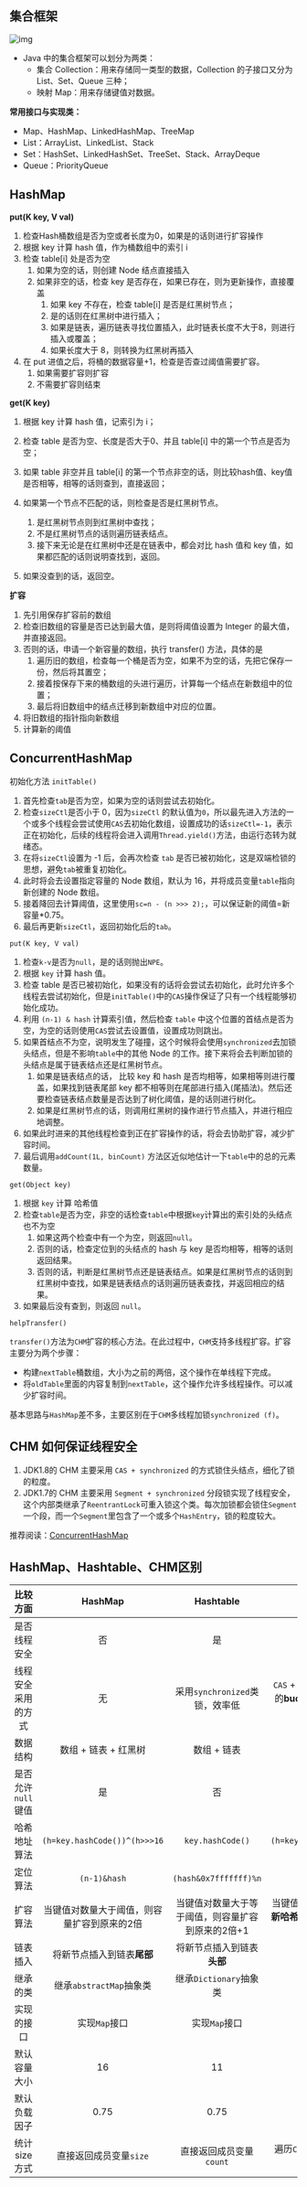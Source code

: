 ## 集合框架

![img](https://www.runoob.com/wp-content/uploads/2014/01/2243690-9cd9c896e0d512ed.gif)

- Java 中的集合框架可以划分为两类：
  - 集合 Collection：用来存储同一类型的数据，Collection 的子接口又分为 List、Set、Queue 三种；
  - 映射 Map：用来存储键值对数据。

**常用接口与实现类：**

- Map、HashMap、LinkedHashMap、TreeMap
- List：ArrayList、LinkedList、Stack
- Set：HashSet、LinkedHashSet、TreeSet、Stack、ArrayDeque
- Queue：PriorityQueue

## HashMap

**put(K key, V val)**

1. 检查Hash桶数组是否为空或者长度为0，如果是的话则进行扩容操作
2. 根据 key 计算 hash 值，作为桶数组中的索引 i
3. 检查 table[i] 处是否为空
   1. 如果为空的话，则创建 Node 结点直接插入
   2. 如果非空的话，检查 key 是否存在，如果已存在，则为更新操作，直接覆盖
      1. 如果 key 不存在，检查 table[i] 是否是红黑树节点；
      2. 是的话则在红黑树中进行插入；
      3. 如果是链表，遍历链表寻找位置插入，此时链表长度不大于8，则进行插入或覆盖；
      4. 如果长度大于 8，则转换为红黑树再插入
4. 在 put 进值之后，将桶的数据容量+1，检查是否查过阈值需要扩容。
   1. 如果需要扩容则扩容
   2. 不需要扩容则结束

**get(K key)**

1. 根据 key 计算 hash 值，记索引为 i；
2. 检查 table 是否为空、长度是否大于0、并且 table[i] 中的第一个节点是否为空；
3. 如果 table 非空并且 table[i] 的第一个节点非空的话，则比较hash值、key值是否相等，相等的话则查到，直接返回；

4. 如果第一个节点不匹配的话，则检查是否是红黑树节点。
      1. 是红黑树节点则到红黑树中查找；
      2. 不是红黑树节点的话则遍历链表结点。
      3. 接下来无论是在红黑树中还是在链表中，都会对比 hash 值和 key 值，如果都匹配的话则说明查找到，返回。

5. 如果没查到的话，返回空。

**扩容**

1. 先引用保存扩容前的数组
2. 检查旧数组的容量是否已达到最大值，是则将阈值设置为 Integer 的最大值，并直接返回。
3. 否则的话，申请一个新容量的数组，执行 transfer() 方法，具体的是
   1. 遍历旧的数组，检查每一个桶是否为空，如果不为空的话，先把它保存一份，然后将其置空；
   2. 接着按保存下来的桶数组的头进行遍历，计算每一个结点在新数组中的位置；
   3. 最后将旧数组中的结点迁移到新数组中对应的位置。
4. 将旧数组的指针指向新数组
5. 计算新的阈值

## ConcurrentHashMap

初始化方法 `initTable()`

1. 首先检查`tab`是否为空，如果为空的话则尝试去初始化。
2. 检查`sizeCtl`是否小于 0，因为`sizeCtl` 的默认值为`0`，所以最先进入方法的一个或多个线程会尝试使用`CAS`去初始化数组，设置成功的话`sizeCtl=-1`，表示正在初始化，后续的线程将会进入调用`Thread.yield()`方法，由运行态转为就绪态。
3. 在将`sizeCtl`设置为 -1 后，会再次检查 `tab` 是否已被初始化，这是双端检锁的思想，避免`tab`被重复初始化。
4. 此时将会去设置指定容量的 Node 数组，默认为 16，并将成员变量`table`指向新创建的 Node 数组。
5. 接着降回去计算阈值，这里使用`sc=n - (n >>> 2);`，可以保证新的阈值=新容量*0.75。
6. 最后再更新`sizeCtl`，返回初始化后的`tab`。

`put(K key, V val)`

1. 检查`k-v`是否为`null`，是的话则抛出`NPE`。
2. 根据 `key` 计算 hash 值。
3. 检查 table 是否已被初始化，如果没有的话将会尝试去初始化，此时允许多个线程去尝试初始化，但是`initTable()`中的`CAS`操作保证了只有一个线程能够初始化成功。
4. 利用 `(n-1) & hash` 计算索引值，然后检查 `table` 中这个位置的首结点是否为空，为空的话则使用`CAS`尝试去设置值，设置成功则跳出。
5. 如果首结点不为空，说明发生了碰撞，这个时候将会使用`synchronized`去加锁头结点，但是不影响`table`中的其他 Node 的工作。接下来将会去判断加锁的头结点是属于链表结点还是红黑树节点。
   1. 如果是链表结点的话， 比较 key 和 hash 是否均相等，如果相等则进行覆盖，如果找到链表尾部 key 都不相等则在尾部进行插入(尾插法)。然后还要检查链表结点数量是否达到了树化阈值，是的话则进行树化。
   2. 如果是红黑树节点的话，则调用红黑树的操作进行节点插入，并进行相应地调整。
6. 如果此时进来的其他线程检查到正在扩容操作的话，将会去协助扩容，减少扩容时间。
7. 最后调用`addCount(1L, binCount)` 方法区近似地估计一下`table`中的总的元素数量。

`get(Object key)`

1. 根据 `key` 计算 哈希值
2. 检查`table`是否为空，非空的话检查`table`中根据`key`计算出的索引处的头结点也不为空
   1. 如果这两个检查中有一个为空，则返回`null`。
   2. 否则的话，检查定位到的头结点的 hash 与 key 是否均相等，相等的话则返回结果。
   3. 否则的话，判断是红黑树节点还是链表结点。如果是红黑树节点的话则到红黑树中查找，如果是链表结点的话则遍历链表查找，并返回相应的结果。
3. 如果最后没有查到，则返回 `null`。

`helpTransfer()`

`transfer()`方法为`CHM`扩容的核心方法。在此过程中，`CHM`支持多线程扩容。扩容主要分为两个步骤：

- 构建`nextTable`桶数组，大小为之前的两倍，这个操作在单线程下完成。
- 将`oldTable`里面的内容复制到`nextTable`，这个操作允许多线程操作。可以减少扩容时间。

基本思路与`HashMap`差不多，主要区别在于`CHM`多线程加锁`synchronized (f)`。

## CHM 如何保证线程安全

1. JDK1.8的 CHM 主要采用 `CAS + synchronized` 的方式锁住头结点，细化了锁的粒度。
2. JDK1.7的 CHM 主要采用 `Segment + synchronized` 分段锁实现了线程安全，这个内部类继承了`ReentrantLock`可重入锁这个类。每次加锁都会锁住`Segment`一个段，而一个`Segment`里包含了一个或多个`HashEntry`，锁的粒度较大。

推荐阅读：[ConcurrentHashMap](https://raymond-zhao.top/2020/07/09/2020-07-09-JUC-ConcurrentHashMap/)

## HashMap、Hashtable、CHM区别

|      比较方面      |                 **HashMap**                 |                   **Hashtable**                   |                    **ConcurrentHashMap**                     |
| :----------------: | :-----------------------------------------: | :-----------------------------------------------: | :----------------------------------------------------------: |
|    是否线程安全    |                     否                      |                        是                         |                              是                              |
| 线程安全采用的方式 |                     无                      |          采用`synchronized`类锁，效率低           | `CAS` + `synchronized`，锁住的只有当前操作的**bucket**，不影响其他线程对其他bucket的操作，效率高 |
|      数据结构      |            数组 + 链表 + 红黑树             |                    数组 + 链表                    |                     数组 + 链表 + 红黑树                     |
| 是否允许`null`键值 |                     是                      |                        否                         |                              否                              |
|    哈希地址算法    |        `(h=key.hashCode())^(h>>>16`         |                 `key.hashCode()`                  |           `(h=key.hashCode())^(h>>>16)&0x7fffffff`           |
|      定位算法      |                `(n-1)&hash`                 |               `(hash&0x7fffffff)%n`               |                         `(n-1)&hash`                         |
|      扩容算法      | 当键值对数量大于阈值，则容量扩容到原来的2倍 | 当键值对数量大于等于阈值，则容量扩容到原来的2倍+1 | 当键值对数量大于等于sizeCtl，**单线程创建新哈希表，多线程复制bucket到新哈希表**，容量扩容到原来的2倍 |
|      链表插入      |         将新节点插入到链表**尾部**          |            将新节点插入到链表**头部**             |                  将新节点插入到链表**尾部**                  |
|      继承的类      |           继承`abstractMap`抽象类           |              继承`Dictionary`抽象类               |                   继承`abstractMap`抽象类                    |
|     实现的接口     |                实现`Map`接口                |                   实现`Map`接口                   |                   实现`ConcurrentMap`接口                    |
|    默认容量大小    |                     16                      |                        11                         |                              16                              |
|    默认负载因子    |                    0.75                     |                       0.75                        |                             0.75                             |
|   统计 size 方式   |           直接返回成员变量`size`            |              直接返回成员变量`count`              | 遍历`CounterCell`数组的值进行累加，最后加上`baseCount`的值即为`size` |

